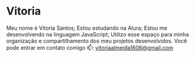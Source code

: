 # Vitoria
Meu nome é Vitoria Santos;
Estou estudando na Alura;
Estou me desenvolvendo na linguagem JavaScript;
Utilizo esse espaço para minha organização e compartilhamento dos meu projetos desenvolvidos.
Você pode entrar em contato comigo 📫:
vitoriaalmeida1606@gmail.com
